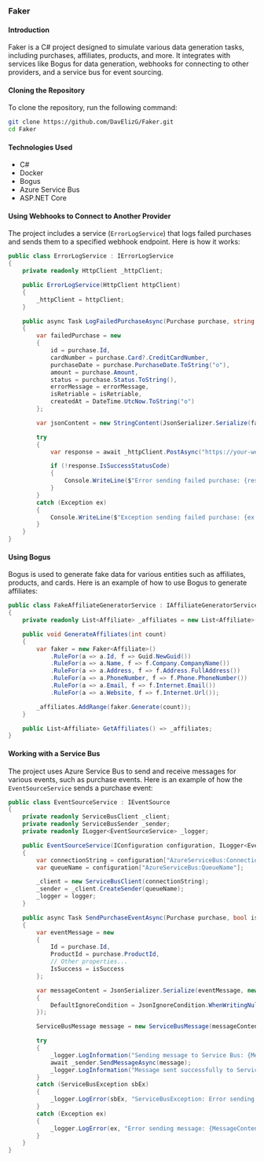 ### Faker

#### Introduction
Faker is a C# project designed to simulate various data generation tasks, including purchases, affiliates, products, and more. It integrates with services like Bogus for data generation, webhooks for connecting to other providers, and a service bus for event sourcing.

#### Cloning the Repository
To clone the repository, run the following command:
```bash
git clone https://github.com/DavElizG/Faker.git
cd Faker
```

#### Technologies Used
- C#
- Docker
- Bogus
- Azure Service Bus
- ASP.NET Core

#### Using Webhooks to Connect to Another Provider
The project includes a service (`ErrorLogService`) that logs failed purchases and sends them to a specified webhook endpoint. Here is how it works:
```csharp
public class ErrorLogService : IErrorLogService
{
    private readonly HttpClient _httpClient;

    public ErrorLogService(HttpClient httpClient)
    {
        _httpClient = httpClient;
    }

    public async Task LogFailedPurchaseAsync(Purchase purchase, string errorMessage, bool isRetriable)
    {
        var failedPurchase = new
        {
            id = purchase.Id,
            cardNumber = purchase.Card?.CreditCardNumber,
            purchaseDate = purchase.PurchaseDate.ToString("o"),
            amount = purchase.Amount,
            status = purchase.Status.ToString(),
            errorMessage = errorMessage,
            isRetriable = isRetriable,
            createdAt = DateTime.UtcNow.ToString("o")
        };

        var jsonContent = new StringContent(JsonSerializer.Serialize(failedPurchase), Encoding.UTF8, "application/json");

        try
        {
            var response = await _httpClient.PostAsync("https://your-webhook-url/FailedPurchase", jsonContent);

            if (!response.IsSuccessStatusCode)
            {
                Console.WriteLine($"Error sending failed purchase: {response.StatusCode}");
            }
        }
        catch (Exception ex)
        {
            Console.WriteLine($"Exception sending failed purchase: {ex.Message}");
        }
    }
}
```

#### Using Bogus
Bogus is used to generate fake data for various entities such as affiliates, products, and cards. Here is an example of how to use Bogus to generate affiliates:
```csharp
public class FakeAffiliateGeneratorService : IAffiliateGeneratorService
{
    private readonly List<Affiliate> _affiliates = new List<Affiliate>();

    public void GenerateAffiliates(int count)
    {
        var faker = new Faker<Affiliate>()
            .RuleFor(a => a.Id, f => Guid.NewGuid())
            .RuleFor(a => a.Name, f => f.Company.CompanyName())
            .RuleFor(a => a.Address, f => f.Address.FullAddress())
            .RuleFor(a => a.PhoneNumber, f => f.Phone.PhoneNumber())
            .RuleFor(a => a.Email, f => f.Internet.Email())
            .RuleFor(a => a.Website, f => f.Internet.Url());

        _affiliates.AddRange(faker.Generate(count));
    }

    public List<Affiliate> GetAffiliates() => _affiliates;
}
```

#### Working with a Service Bus
The project uses Azure Service Bus to send and receive messages for various events, such as purchase events. Here is an example of how the `EventSourceService` sends a purchase event:
```csharp
public class EventSourceService : IEventSource
{
    private readonly ServiceBusClient _client;
    private readonly ServiceBusSender _sender;
    private readonly ILogger<EventSourceService> _logger;

    public EventSourceService(IConfiguration configuration, ILogger<EventSourceService> logger)
    {
        var connectionString = configuration["AzureServiceBus:ConnectionString"];
        var queueName = configuration["AzureServiceBus:QueueName"];

        _client = new ServiceBusClient(connectionString);
        _sender = _client.CreateSender(queueName);
        _logger = logger;
    }

    public async Task SendPurchaseEventAsync(Purchase purchase, bool isSuccess)
    {
        var eventMessage = new
        {
            Id = purchase.Id,
            ProductId = purchase.ProductId,
            // Other properties...
            IsSuccess = isSuccess
        };

        var messageContent = JsonSerializer.Serialize(eventMessage, new JsonSerializerOptions
        {
            DefaultIgnoreCondition = JsonIgnoreCondition.WhenWritingNull
        });

        ServiceBusMessage message = new ServiceBusMessage(messageContent);

        try
        {
            _logger.LogInformation("Sending message to Service Bus: {MessageContent}", messageContent);
            await _sender.SendMessageAsync(message);
            _logger.LogInformation("Message sent successfully to Service Bus.");
        }
        catch (ServiceBusException sbEx)
        {
            _logger.LogError(sbEx, "ServiceBusException: Error sending message: {MessageContent}", messageContent);
        }
        catch (Exception ex)
        {
            _logger.LogError(ex, "Error sending message: {MessageContent}", messageContent);
        }
    }
}
```

